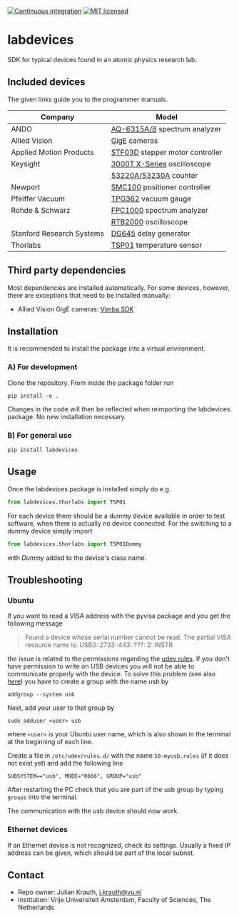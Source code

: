 [![Continuous integration](https://img.shields.io/travis/jkrauth/labdevices)](https://travis-ci.org/github/jkrauth/labdevices) [![MIT licensed](https://img.shields.io/github/license/jkrauth/labdevices)](https://github.com/jkrauth/labdevices/blob/main/LICENSE.md)

# labdevices

SDK for typical devices found in an atomic physics research lab.

## Included devices

The given links guide you to the programmer manuals.

| Company                   | Model                                                        |
| ------------------------- | ------------------------------------------------------------ |
| ANDO                      | [AQ-6315A/B](https://cdn.tmi.yokogawa.com/ASS-62408E-01Y_010.pd.pdf) spectrum analyzer |
| Allied Vision             | [GigE](https://cdn.alliedvision.com/fileadmin/content/documents/products/cameras/various/features/Camera_and_Driver_Attributes.pdf) cameras |
| Applied Motion Products   | [STF03D](https://appliedmotion.s3.amazonaws.com/Host-Command-Reference_920-0002V.pdf) stepper motor controller |
| Keysight                  | [3000T X-Series](http://literature.cdn.keysight.com/litweb/pdf/75037-97025.pdf) oscilloscope |
|                           | [53220A/53230A](53220A/53230A ) counter                      |
| Newport                   | [SMC100](https://www.newport.com/medias/sys_master/images/images/h8d/h3a/8797263101982/SMC100CC-SMC100PP-User-Manual.pdf) positioner controller |
| Pfeiffer Vacuum           | [TPG362](https://www.ajvs.com/library/Pfeiffer_Vacuum_TPG_361_TPG_362_Manual.pdf) vacuum gauge |
| Rohde & Schwarz           | [FPC1000](https://scdn.rohde-schwarz.com/ur/pws/dl_downloads/pdm/cl_manuals/user_manual/1178_4130_01/FPC_UserManual_en_09.pdf) spectrum analyzer |
|                           | [RTB2000](https://scdn.rohde-schwarz.com/ur/pws/dl_downloads/pdm/cl_manuals/user_manual/1333_1611_01/RTB_UserManual_en_10.pdf) oscilloscope |
| Stanford Research Systems | [DG645](https://www.thinksrs.com/downloads/pdfs/manuals/DG645m.pdf) delay generator |
| Thorlabs                  | [TSP01](https://www.thorlabs.com/drawings/d3a8b683b1da6c0e-C643E761-F31E-E669-C6BC10DCC87ABBE3/TSP01-Manual.pdf) temperature sensor |

## Third party dependencies

Most dependencies are installed automatically. For some devices, however, there are exceptions that need to be installed manually:

- Allied Vision GigE cameras: [Vimba SDK](https://www.alliedvision.com/en/products/software.html#agb-modal-content-5496)

## Installation

It is recommended to install the package into a virtual environment.

### A) For development

Clone the repository. From inside the package folder run

```console
pip install -e .
```

 Changes in the code will then be reflected when reimporting the labdevices package. No new installation necessary.

### B) For general use

```console
pip install labdevices
```

## Usage

Once the labdevices package is installed simply do e.g.

```python
from labdevices.thorlabs import TSP01
```

For each device there should be a dummy device available in order to test software, when there is actually no device connected. For the switching to a dummy device simply import

```python
from labdevices.thorlabs import TSP01Dummy
```

with *Dummy* added to the device's class name.

## Troubleshooting

### Ubuntu

If you want to read a VISA address with the pyvisa package and you get the following message

> Found a device whose serial number cannot be read. The partial VISA resource name is: USB0::2733::443::???::2::INSTR

the issue is related to the permissions regarding the [udev rules](https://www.thegeekdiary.com/beginners-guide-to-udev-in-linux/). If you don't have permission to write on USB devices you will not be able to communicate properly with the device. To solve this problem  (see also [here](http://manpages.ubuntu.com/manpages/bionic/man3/Device::USB::FAQ.3pm.html)) you have to create a group with the name *usb* by

```console
addgroup --system usb
```

Next, add your user to that group by

```console
sudo adduser <user> usb
```

where `<user>` is your Ubuntu user name, which is also shown in the terminal at the beginning of each line.

Create a file in `/etc/udev/rules.d/` with the name `50-myusb.rules` (if it does not exist yet) and add the following line

```console
SUBSYSTEM=="usb", MODE="0666", GROUP="usb"
```

After restarting the PC check that you are part of the usb group by typing `groups` into the terminal.

The communication with the usb device should now work.

### Ethernet devices

If an Ethernet device is not recognized, check its settings. Usually a fixed IP address can be given, which should be part of the local subnet.

## Contact

- Repo owner:  Julian Krauth, j.krauth@vu.nl
- Institution: Vrije Universiteit Amsterdam, Faculty of Sciences, The Netherlands
